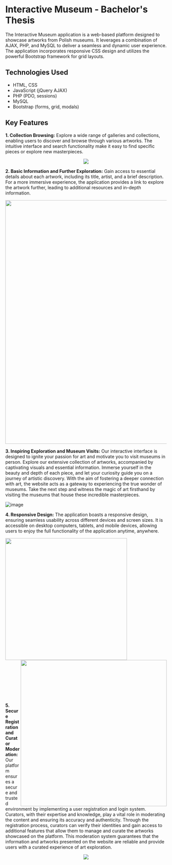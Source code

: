 # Interactive Museum - Bachelor's Thesis

The Interactive Museum application is a web-based platform designed to showcase artworks from Polish museums. It leverages a combination of AJAX, PHP, and MySQL to deliver a seamless and dynamic user experience. The application incorporates responsive CSS design and utilizes the powerful Bootstrap framework for grid layouts.

## Technologies Used

- HTML, CSS
- JavaScript (jQuery AJAX)
- PHP (PDO, sessions)
- MySQL
- Bootstrap (forms, grid, modals)

## Key Features

**1. Collection Browsing:** Explore a wide range of galleries and collections, enabling users to discover and browse through various artworks. The intuitive interface and search functionality make it easy to find specific pieces or explore new masterpieces.

<p align="center">
  <img src="https://github.com/m4klo/interactiv_museum/assets/101104327/58e204db-c084-42ba-be87-a403c0d9e4fd">
</p>


**2. Basic Information and Further Exploration:** Gain access to essential details about each artwork, including its title, artist, and a brief description. For a more immersive experience, the application provides a link to explore the artwork further, leading to additional resources and in-depth information.

<p align="center">
  <img width="760px" src="https://github.com/m4klo/interactiv_museum/assets/101104327/4c52b6d5-a638-4e3c-afc6-c6cd7c136d2b">
</p>

**3. Inspiring Exploration and Museum Visits:** Our interactive interface is designed to ignite your passion for art and motivate you to visit museums in person. Explore our extensive collection of artworks, accompanied by captivating visuals and essential information. Immerse yourself in the beauty and depth of each piece, and let your curiosity guide you on a journey of artistic discovery. With the aim of fostering a deeper connection with art, the website acts as a gateway to experiencing the true wonder of museums. Take the next step and witness the magic of art firsthand by visiting the museums that house these incredible masterpieces.

![image](https://github.com/m4klo/interactiv_museum/assets/101104327/c8b4446e-2b10-4d81-8e8a-dcea12e04047)

**4. Responsive Design:** The application boasts a responsive design, ensuring seamless usability across different devices and screen sizes. It is accessible on desktop computers, tablets, and mobile devices, allowing users to enjoy the full functionality of the application anytime, anywhere.
<p>
  <img align="left" width="380px" src="https://github.com/m4klo/interactiv_museum/assets/101104327/5cecafb2-6ae1-44b5-b29a-833060b049b8">
  <img align="right" width="456px" src="https://github.com/m4klo/interactiv_museum/assets/101104327/3e7a98b1-81bd-407b-a2ee-6982af7688d7">
</p>

<br><br><br><br><br><br><br><br><br><br><br><br><br><br><br><br><br><br><br><br><br><br><br><br><br><br><br><br><br>

**5. Secure Registration and Curator Moderation:** Our platform ensures a secure and trusted environment by implementing a user registration and login system. Curators, with their expertise and knowledge, play a vital role in moderating the content and ensuring its accuracy and authenticity. Through the registration process, curators can verify their identities and gain access to additional features that allow them to manage and curate the artworks showcased on the platform. This moderation system guarantees that the information and artworks presented on the website are reliable and provide users with a curated experience of art exploration.
<p align="center">
  <img src="https://github.com/m4klo/interactiv_museum/assets/101104327/7d317dc7-5289-4266-88af-94686c7e3141">
</p>

